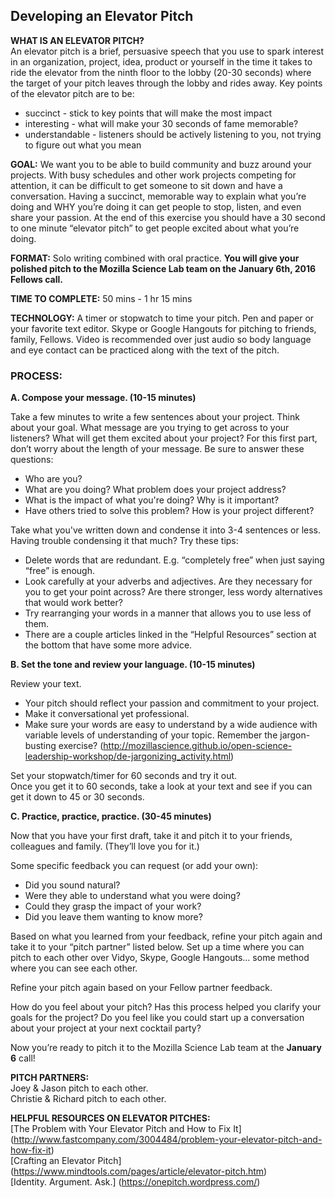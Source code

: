 ## Developing an Elevator Pitch

**WHAT IS AN ELEVATOR PITCH?**  
An elevator pitch is a brief, persuasive speech that you use to spark interest in an organization, project, idea, product or yourself in the time it takes to ride the elevator from the ninth floor to the lobby (20-30 seconds) where the target of your pitch leaves through the lobby and rides away.
Key points of the elevator pitch are to be:

* succinct - stick to key points that will make the most impact
* interesting - what will make your 30 seconds of fame memorable?
* understandable - listeners should be actively listening to you, not trying to figure out what you mean

**GOAL:** We want you to be able to build community and buzz around your projects.  With busy schedules and other work projects competing for attention, it can be difficult to get someone to sit down and have a conversation.  Having a succinct, memorable way to explain what you’re doing and WHY you’re doing it can get people to stop, listen, and even share your passion.  At the end of this exercise you should have a 30 second to one minute “elevator pitch” to get people excited about what you’re doing.

**FORMAT:** Solo writing combined with oral practice.  **You will give your polished pitch to the Mozilla Science Lab team on the January 6th, 2016 Fellows call.**

**TIME TO COMPLETE:** 50 mins - 1 hr 15 mins

**TECHNOLOGY:** A timer or stopwatch to time your pitch. Pen and paper or your favorite text editor.  Skype or Google Hangouts for pitching to friends, family, Fellows.  Video is recommended over just audio so body language and eye contact can be practiced along with the text of the pitch.

### PROCESS:  
**A. Compose your message. (10-15 minutes)**

Take a few minutes to write a few sentences about your project.  Think about your goal.  What message are you trying to get across to your listeners?  What will get them excited about your project?
For this first part, don’t worry about the length of your message.  Be sure to answer these questions:
* Who are you?
* What are you doing? What problem does your project address?
* What is the impact of what you're doing? Why is it important?
* Have others tried to solve this problem? How is your project different?

Take what you've written down and condense it into 3-4 sentences or less.
Having trouble condensing it that much?  Try these tips:

* Delete words that are redundant. E.g. “completely free” when just saying “free” is enough.
* Look carefully at your adverbs and adjectives.  Are they necessary for you to get your point across?  Are there stronger, less wordy alternatives that would work better?
* Try rearranging your words in a manner that allows you to use less of them.
* There are a couple articles linked in the “Helpful Resources” section at the bottom that have some more advice.

**B. Set the tone and review your language. (10-15 minutes)**

Review your text.
* Your pitch should reflect your passion and commitment to your project.
* Make it conversational yet professional.  
* Make sure your words are easy to understand by a wide audience with variable levels of understanding of your topic. Remember the jargon-busting exercise? (http://mozillascience.github.io/open-science-leadership-workshop/de-jargonizing_activity.html)

Set your stopwatch/timer for 60 seconds and try it out.  
Once you get it to 60 seconds, take a look at your text and see if you can get it down to 45 or 30 seconds.

**C. Practice, practice, practice. (30-45 minutes)**

Now that you have your first draft, take it and pitch it to your friends, colleagues and family.  (They’ll love you for it.)

Some specific feedback you can request (or add your own):
* Did you sound natural?
* Were they able to understand what you were doing?
* Could they grasp the impact of your work?
* Did you leave them wanting to know more?

Based on what you learned from your feedback, refine your pitch again and take it to your “pitch partner” listed below.  Set up a time where you can pitch to each other over Vidyo, Skype, Google Hangouts… some method where you can see each other.

Refine your pitch again based on your Fellow partner feedback.

How do you feel about your pitch?  Has this process helped you clarify your goals for the project?  Do you feel like you could start up a conversation about your project at your next cocktail party?

Now you’re ready to pitch it to the Mozilla Science Lab team at the **January 6** call!

**PITCH PARTNERS:**  
Joey & Jason pitch to each other.  
Christie & Richard pitch to each other.

**HELPFUL RESOURCES ON ELEVATOR PITCHES:**  
[The Problem with Your Elevator Pitch and How to Fix It] (http://www.fastcompany.com/3004484/problem-your-elevator-pitch-and-how-fix-it)  
[Crafting an Elevator Pitch] (https://www.mindtools.com/pages/article/elevator-pitch.htm)  
[Identity. Argument. Ask.] (https://onepitch.wordpress.com/)



